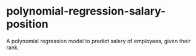 # polynomial-regression-salary-position
A polynomial regression model to predict salary of employees, given their rank.
